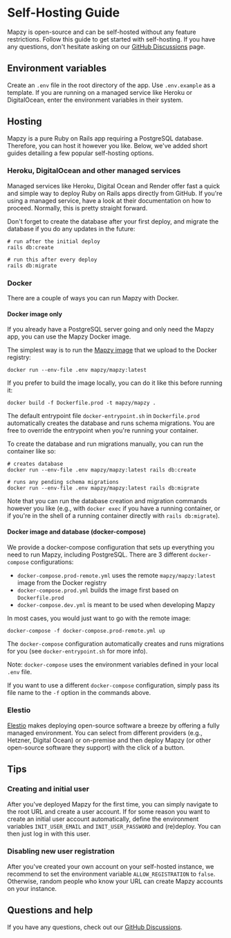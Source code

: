 # Self-Hosting Guide

Mapzy is open-source and can be self-hosted without any feature restrictions. Follow this guide to get started with self-hosting. If you have any questions, don't hesitate asking on our [GitHub Discussions](https://github.com/mapzy/mapzy/discussions) page.

## Environment variables

Create an `.env` file in the root directory of the app. Use `.env.example` as a template. If you are running on a managed service like Heroku or DigitalOcean, enter the environment variables in their system.

## Hosting
Mapzy is a pure Ruby on Rails app requiring a PostgreSQL database. Therefore, you can host it however you like. Below, we've added short guides detailing a few popular self-hosting options.

### Heroku, DigitalOcean and other managed services
Managed services like Heroku, Digital Ocean and Render offer fast a quick and simple way to deploy Ruby on Rails apps directly from GitHub. If you're using a managed service, have a look at their documentation on how to proceed. Normally, this is pretty straight forward.

Don't forget to create the database after your first deploy, and migrate the database if you do any updates in the future:
```shell
# run after the initial deploy
rails db:create

# run this after every deploy
rails db:migrate
```

### Docker
There are a couple of ways you can run Mapzy with Docker.

#### Docker image only
If you already have a PostgreSQL server going and only need the Mapzy app, you can use the Mapzy Docker image.

The simplest way is to run the [Mapzy image](https://hub.docker.com/r/mapzy/mapzy) that we upload to the Docker registry:

`docker run --env-file .env mapzy/mapzy:latest`

If you prefer to build the image locally, you can do it like this before running it:

`docker build -f Dockerfile.prod -t mapzy/mapzy .`

The default entrypoint file `docker-entrypoint.sh` in `Dockerfile.prod` automatically creates the database and runs schema migrations. You are free to override the entrypoint when you're running your container.

To create the database and run migrations manually, you can run the container like so:
```shell
# creates database
docker run --env-file .env mapzy/mapzy:latest rails db:create

# runs any pending schema migrations
docker run --env-file .env mapzy/mapzy:latest rails db:migrate
```

Note that you can run the database creation and migration commands however you like (e.g., with `docker exec` if you have a running container, or if you're in the shell of a running container directly with `rails db:migrate`).

#### Docker image and database (docker-compose)

We provide a docker-compose configuration that sets up everything you need to run Mapzy, including PostgreSQL.
There are 3 different `docker-compose` configurations:

- `docker-compose.prod-remote.yml` uses the remote `mapzy/mapzy:latest` image from the Docker registry
- `docker-compose.prod.yml` builds the image first based on `Dockerfile.prod`
- `docker-compose.dev.yml` is meant to be used when developing Mapzy

In most cases, you would just want to go with the remote image:

`docker-compose -f docker-compose.prod-remote.yml up`

The `docker-compose` configuration automatically creates and runs migrations for you (see `docker-entrypoint.sh` for more info).

Note: `docker-compose` uses the environment variables defined in your local `.env` file.

If you want to use a different `docker-compose` configuration, simply pass its file name to the `-f` option in the commands above.

### Elestio

[Elestio](https://elest.io) makes deploying open-source software a breeze by offering a fully managed environment. You can select from different providers (e.g., Hetzner, Digital Ocean) or on-premise and then deploy Mapzy (or other open-source software they support) with the click of a button.

## Tips

### Creating and initial user
After you've deployed Mapzy for the first time, you can simply navigate to the root URL and create a user account. If for some reason you want to create an initial user account automatically, define the environment variables `INIT_USER_EMAIL` and `INIT_USER_PASSWORD` and (re)deploy. You can then just log in with this user.

### Disabling new user registration
After you've created your own account on your self-hosted instance, we recommend to set the environment variable `ALLOW_REGISTRATION` to `false`. Otherwise, random people who know your URL can create Mapzy accounts on your instance.

## Questions and help
If you have any questions, check out our [GitHub Discussions](https://github.com/mapzy/mapzy/discussions).